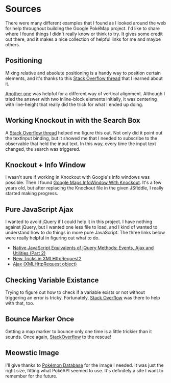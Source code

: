 Sources
=======

There were many different examples that I found as I looked around the web for help throughout building the Google PokéMap project. I'd like to share where I found things I didn't really know or think to try. It gives some credit out there, and it makes a nice collection of helpful links for me and maybe others.


Positioning
-----------

Mixing relative and absolute positioning is a handy way to position certain elements, and it's thanks to this [Stack Overflow thread](https://stackoverflow.com/questions/6040005/relatively-position-an-element-without-it-taking-up-space-in-document-flow) that I learned about it.

[Another one](https://stackoverflow.com/questions/7273338/how-to-vertically-align-an-image-inside-div) was helpful for a different way of vertical alignment. Although I tried the answer with two inline-block elements initially, it was centering with line-height that really did the trick for what I ended up doing.


Working Knockout in with the Search Box
---------------------------------------

A [Stack Overflow thread](https://stackoverflow.com/questions/9543304/knockout-js-input-box-event-change-passes-old-value) helped me figure this out. Not only did it point out the textInput binding, but it showed me that I needed to subscribe to the observable that held the input text. In this way, every time the input text changed, the search was triggered.


Knockout + Info Window
----------------------

I wasn't sure if working in Knockout with Google's info windows was possible. Then I found [Google Maps InfoWindow With Knockout](http://techcrawler.riedme.de/2012/09/14/google-maps-infowindow-with-knockout/). It's a few years old, but after replacing the Knockout file in the given JSfiddle, I really started making progress.


Pure JavaScript Ajax
--------------------

I wanted to avoid jQuery if I could help it in this project. I have nothing against jQuery, but I wanted one less file to load, and I kind of wanted to understand how to do things in more pure JavaScript. The three links below were really helpful in figuring out what to do.

 * [Native JavaScript Equivalents of jQuery Methods: Events, Ajax and Utilities (Part 2)](http://www.sitepoint.com/jquery-vs-raw-javascript-3-events-ajax/)
 * [New Tricks in XMLHttpRequest2](http://www.html5rocks.com/en/tutorials/file/xhr2/)
 * [Ajax (XMLHttpRequest object)](http://www.javascriptkit.com/jsref/ajax.shtml)


Checking Variable Existance
---------------------------

Trying to figure out how to check if a variable exists or not without triggering an error is tricky. Fortunately, [Stack Overflow](https://stackoverflow.com/questions/5113374/javascript-check-if-variable-exists-is-defined-initialized-which-method-is-b) was there to help with that, too.


Bounce Marker Once
------------------

Getting a map marker to bounce only one time is a little trickier than it sounds. Once again, [StackOverflow](https://stackoverflow.com/questions/7339200/bounce-a-pin-in-google-maps-once) to the rescue!


Meowstic Image
--------------

I'll give thanks to [Pokémon Database](http://pokemondb.net/) for the image I needed. It was just the right size, fitting what PokéAPI seemed to use. It's definitely a site I want to remember for the future.
